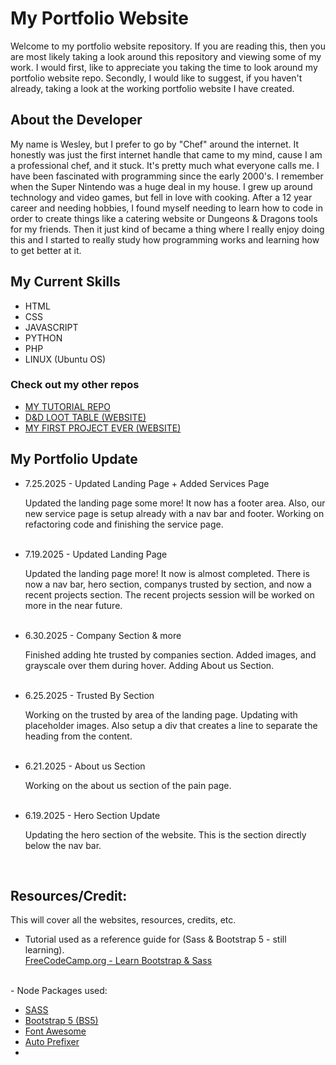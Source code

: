 # My Portfolio Website
Welcome to my portfolio website repository. If you are reading this, then you are most likely taking a look around this repository and viewing some of my work. I would first, like to appreciate you taking the time to look around my portfolio website repo. Secondly, I would like to suggest, if you haven't already, taking a look at the working portfolio website I have created.

## About the Developer
My name is Wesley, but I prefer to go by "Chef" around the internet. It honestly was just the first internet handle that came to my mind, cause I am a professional chef, and it stuck. It's pretty much what everyone calls me. I have been fascinated with programming since the early 2000's. I remember when the Super Nintendo was a huge deal in my house. I grew up around technology and video games, but fell in love with cooking. After a 12 year career and needing hobbies, I found myself needing to learn how to code in order to create things like a catering website or Dungeons & Dragons tools for my friends. Then it just kind of became a thing where I really enjoy doing this and I started to really study how programming works and learning how to get better at it.

## My Current Skills
<ul>
<li>HTML</li>
<li>CSS</li>
<li>JAVASCRIPT</li>
<li>PYTHON</li>
<li>PHP</li>
<li>LINUX (Ubuntu OS)</li>
</ul>

### Check out my other repos
<ul>
  <li><a href="https://github.com/Chef91/Tutorial-Repo">MY TUTORIAL REPO</a></li>
  <li><a href="https://github.com/Chef91/Dnd-loot-website">D&D LOOT TABLE (WEBSITE)</a></li>
  <li><a href="https://github.com/Chef91/2DC-Foodblog">MY FIRST PROJECT EVER (WEBSITE)</a></li>
</ul>

## My Portfolio Update

<ul>
  <li>7.25.2025 - Updated Landing Page + Added Services Page</li>
    <p>Updated the landing page some more! It now has a footer area. Also, our new service page is setup already with a nav bar and footer. Working on refactoring code and finishing the service page.</p>
    <br>
  <li>7.19.2025 - Updated Landing Page</li>
    <p>Updated the landing page more! It now is almost completed. There is now a nav bar, hero section, companys trusted by section,
    and now a recent projects section. The recent projects session will be worked on more in the near future.</p>
    <br>
  <li>6.30.2025 - Company Section & more</li>
    <p>Finished adding hte trusted by companies section. Added images, and grayscale over them during hover. Adding About us Section.
    </p>
    <br>
  <li>6.25.2025 - Trusted By Section</li>
    <p>Working on the trusted by area of the landing page. Updating with placeholder images. Also setup a div that creates a line to separate the heading from the content.
    </p>
    <br>
  <li>6.21.2025 - About us Section</li>
    <p>Working on the about us section of the pain page.</p>
    <br>
  <li>6.19.2025 - Hero Section Update</li>
    <p>Updating the hero section of the website. This is the section directly below the nav bar.</p>
    <br>
</ul>

## Resources/Credit:
This will cover all the websites, resources, credits, etc.
<br>
- Tutorial used as a reference guide for (Sass & Bootstrap 5 - still learning).<br>
<a href="https://www.youtube.com/watch?v=iJKCj8uAHz8&t=3312s">FreeCodeCamp.org - Learn Bootstrap & Sass</a>
<br>
- Node Packages used:
<ul>
  <li><a href="https://www.npmjs.com/package/sass">SASS</a></li>
  <li><a href="https://getbootstrap.com/">Bootstrap 5 (BS5)</a></li>
  <li><a href="https://fontawesome.com/">Font Awesome</a></li>
  <li><a href="https://www.npmjs.com/package/autoprefixer">Auto Prefixer</a></li>
  <li></li>
</ul>